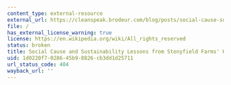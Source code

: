 ```yaml
---
content_type: external-resource
external_url: https://cleanspeak.brodeur.com/blog/posts/social-cause-sustainability-lessons-from-stonyfield-farms-hirshberg/
file: /
has_external_license_warning: true
license: https://en.wikipedia.org/wiki/All_rights_reserved
status: broken
title: Social Cause and Sustainability Lessons from Stonyfield Farms' Hirshberg
uid: 1d0220f7-0286-45b9-8826-cb3dd1d25711
url_status_code: 404
wayback_url: ''
---
```

